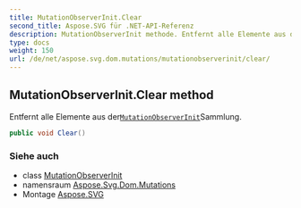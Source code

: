 ```yaml
---
title: MutationObserverInit.Clear
second_title: Aspose.SVG für .NET-API-Referenz
description: MutationObserverInit methode. Entfernt alle Elemente aus derMutationObserverInitSammlung.
type: docs
weight: 150
url: /de/net/aspose.svg.dom.mutations/mutationobserverinit/clear/
---
```

## MutationObserverInit.Clear method

Entfernt alle Elemente aus der[`MutationObserverInit`](../)Sammlung.

```csharp
public void Clear()
```

### Siehe auch

* class [MutationObserverInit](../)
* namensraum [Aspose.Svg.Dom.Mutations](../../mutationobserverinit/)
* Montage [Aspose.SVG](../../../)


